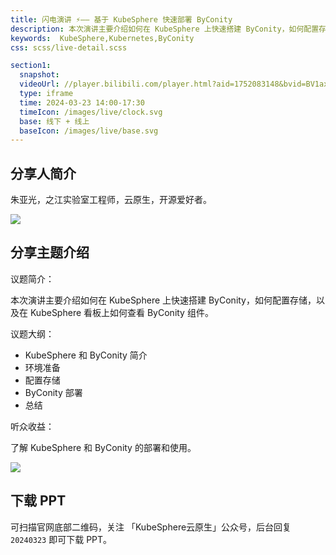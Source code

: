 ```yaml
---
title: 闪电演讲 ⚡️—— 基于 KubeSphere 快速部署 ByConity
description: 本次演讲主要介绍如何在 KubeSphere 上快速搭建 ByConity，如何配置存储，以及在 KubeSphere 看板上如何查看 ByConity 组件。
keywords:  KubeSphere,Kubernetes,ByConity
css: scss/live-detail.scss

section1:
  snapshot: 
  videoUrl: //player.bilibili.com/player.html?aid=1752083148&bvid=BV1ax421k7rJ&cid=1481626166&page=1&high_quality=1
  type: iframe
  time: 2024-03-23 14:00-17:30
  timeIcon: /images/live/clock.svg
  base: 线下 + 线上
  baseIcon: /images/live/base.svg
---
```


## 分享人简介

朱亚光，之江实验室工程师，云原生，开源爱好者。

![](https://pek3b.qingstor.com/kubesphere-community/images/hangzhou0323-meetup-zhuyaguang.png)

## 分享主题介绍

议题简介：

本次演讲主要介绍如何在 KubeSphere 上快速搭建 ByConity，如何配置存储，以及在 KubeSphere 看板上如何查看 ByConity 组件。

议题大纲：

* KubeSphere 和 ByConity 简介
* 环境准备
* 配置存储
* ByConity 部署
* 总结

听众收益：

了解 KubeSphere 和 ByConity 的部署和使用。

![](http://pek3b.qingstor.com/kubesphere-community/images/hangzhou-20240323-zhuyaguang.png)

## 下载 PPT

可扫描官网底部二维码，关注 「KubeSphere云原生」公众号，后台回复 `20240323` 即可下载 PPT。
